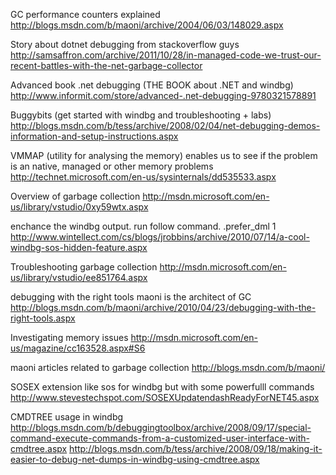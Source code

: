 GC performance counters explained
http://blogs.msdn.com/b/maoni/archive/2004/06/03/148029.aspx

Story about dotnet debugging from stackoverflow guys
http://samsaffron.com/archive/2011/10/28/in-managed-code-we-trust-our-recent-battles-with-the-net-garbage-collector

Advanced book .net debugging  (THE BOOK about .NET and windbg)
http://www.informit.com/store/advanced-.net-debugging-9780321578891 

Buggybits (get started with windbg and troubleshooting + labs)
http://blogs.msdn.com/b/tess/archive/2008/02/04/net-debugging-demos-information-and-setup-instructions.aspx

VMMAP (utility for analysing the memory) enables us to see if the problem is an native, managed or other memory problems
http://technet.microsoft.com/en-us/sysinternals/dd535533.aspx

Overview of garbage collection 
http://msdn.microsoft.com/en-us/library/vstudio/0xy59wtx.aspx

enchance the windbg output. run follow command. .prefer_dml 1
http://www.wintellect.com/cs/blogs/jrobbins/archive/2010/07/14/a-cool-windbg-sos-hidden-feature.aspx

Troubleshooting garbage collection
http://msdn.microsoft.com/en-us/library/vstudio/ee851764.aspx

debugging with the right tools maoni is the architect of GC
http://blogs.msdn.com/b/maoni/archive/2010/04/23/debugging-with-the-right-tools.aspx

Investigating memory issues 
http://msdn.microsoft.com/en-us/magazine/cc163528.aspx#S6

maoni articles related to garbage collection
http://blogs.msdn.com/b/maoni/

SOSEX extension like sos for windbg but with some powerfulll commands
http://www.stevestechspot.com/SOSEXUpdatendashReadyForNET45.aspx

CMDTREE usage in windbg
http://blogs.msdn.com/b/debuggingtoolbox/archive/2008/09/17/special-command-execute-commands-from-a-customized-user-interface-with-cmdtree.aspx
http://blogs.msdn.com/b/tess/archive/2008/09/18/making-it-easier-to-debug-net-dumps-in-windbg-using-cmdtree.aspx

